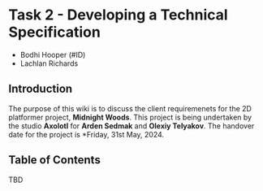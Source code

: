 # Task 2 - Developing a Technical Specification

* Bodhi Hooper (#ID)
* Lachlan Richards

## Introduction

The purpose of this wiki is to discuss the client requiremenets for the 2D platformer project, **Midnight Woods**. This project is being undertaken by the studio **Axolotl** for **Arden Sedmak** and **Olexiy Telyakov**. The handover date for the project is *Friday, 31st May, 2024.

## Table of Contents
TBD
